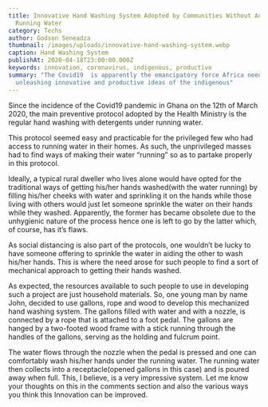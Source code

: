 ```yaml
---
title: Innovative Hand Washing System Adopted by Communities Without Access to
  Running Water
category: Techs
author: Godson Seneadza
thumbnail: /images/uploads/innovative-hand-washing-system.webp
caption: Hand Washing System
publishAt: 2020-04-18T23:00:00.000Z
keywords: innovation, coronavirus, indigenous, productive
summary: "The Covid19  is apparently the emancipatory force Africa needs in
  unleashing innovative and productive ideas of the indigenous"
---
```


Since the incidence of the Covid19 pandemic in Ghana on the 12th of March 2020, the main preventive protocol adopted by the Health Ministry is the regular hand washing with detergents under running water.

This protocol seemed easy and practicable for the privileged few who had access to running water in their homes. As such, the unprivileged masses had to find ways of making their water “running” so as to partake properly in this protocol.

Ideally, a typical rural dweller who lives alone would have opted for the traditional ways of getting his/her hands washed(with the water running) by filling his/her cheeks with water and sprinkling it on the hands while those living with others would just let someone sprinkle the water on their hands while they washed. Apparently, the former has became obsolete due to the unhygienic nature of the process hence one is left to go by the latter which, of course, has it’s flaws.

As social distancing is also part of the protocols, one wouldn’t be lucky to have someone offering to sprinkle the water in aiding the other to wash his/her hands. This is where the need arose for such people to find a sort of mechanical approach to getting their hands washed.

As expected, the resources available to such people to use in developing such a project are just household materials. So, one young man by name John, decided to use gallons, rope and wood to develop this mechanized hand washing system. The gallons filled with water and with a nozzle, is connected by a rope that is attached to a foot pedal. The gallons are hanged by a two-footed wood frame with a stick running through the handles of the gallons, serving as the holding and fulcrum point.

The water flows through the nozzle when the pedal is pressed and one can comfortably wash his/her hands under the running water. The running water then collects into a receptacle(opened gallons in this case) and is poured away when full. This, I believe, is a very impressive system. Let me know your thoughts on this in the comments section and also the various ways you think this Innovation can be improved.
